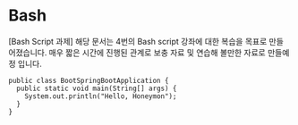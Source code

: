 # Bash
[Bash Script 과제]
해당 문서는 4번의 Bash script 강좌에 대한 복습을 목표로 만들어졌습니다.
매우 짧은 시간에 진행된 관계로 보충 자료 및 연습해 볼만한 자료로 만들예정 입니다.







```
public class BootSpringBootApplication {
  public static void main(String[] args) {
    System.out.println("Hello, Honeymon");
  }
}
```
